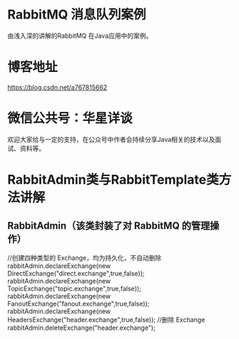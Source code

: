 # RabbitMQ 消息队列案例
由浅入深的讲解的RabbitMQ 在Java应用中的案例。
# 博客地址
https://blog.csdn.net/a767815662
# 微信公共号：华星详谈
欢迎大家给与一定的支持，在公众号中作者会持续分享Java相关的技术以及面试、资料等。

# RabbitAdmin类与RabbitTemplate类方法讲解
## RabbitAdmin（该类封装了对 RabbitMQ 的管理操作）
//创建四种类型的 Exchange，均为持久化，不自动删除
rabbitAdmin.declareExchange(new DirectExchange("direct.exchange",true,false));
rabbitAdmin.declareExchange(new TopicExchange("topic.exchange",true,false));
rabbitAdmin.declareExchange(new FanoutExchange("fanout.exchange",true,false));
rabbitAdmin.declareExchange(new HeadersExchange("header.exchange",true,false));
//删除 Exchange
rabbitAdmin.deleteExchange("header.exchange");
